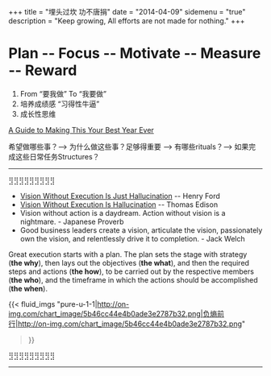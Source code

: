 +++
title = "埋头过坎 功不唐捐"
date = "2014-04-09"
sidemenu = "true"
description = "Keep growing, All efforts are not made for nothing."
+++

# Plan -- Focus -- Motivate -- Measure -- Reward 

1. From “要我做” To “我要做”
2. 培养成绩感 “习得性牛逼” 
3. 成长性思维

[A Guide to Making This Your Best Year Ever](https://zenhabits.net/best-year/)

希望做哪些事？--> 为什么做这些事？足够得重要 --> 有哪些rituals？--> 如果完成这些日常任务Structures？

-----
⣻⣻⣻⣻⣻⣻⣻⣻⣻

* [Vision Without Execution Is Just Hallucination](https://www.goodreads.com/quotes/155966-vision-without-execution-is-just-hallucination) -- Henry Ford
* [Vision Without Execution Is Hallucination](https://www.forbes.com/sites/bryanstolle/2014/07/22/vision-without-execution-is-just-hallucination) -- Thomas Edison 
* Vision without action is a daydream. Action without vision is a nightmare. - Japanese Proverb
* Good business leaders create a vision, articulate the vision, passionately own the vision, and relentlessly drive it to completion. - Jack Welch


Great execution starts with a plan.  The plan sets the stage with strategy (**the why**), then lays out the objectives (**the what**), and then the required steps and actions (**the how**), to be carried out by the respective members (**the who**), and the timeframe in which the actions should be accomplished (**the when**).   

{{< fluid_imgs
  "pure-u-1-1|http://on-img.com/chart_image/5b46cc44e4b0ade3e2787b32.png|负熵前行|http://on-img.com/chart_image/5b46cc44e4b0ade3e2787b32.png"
>}}

⣻⣻⣻⣻⣻⣻⣻⣻⣻

-----

